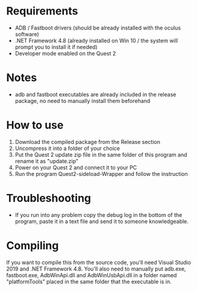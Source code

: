 # Requirements
* ADB / Fastboot drivers (should be already installed with the oculus software)
* .NET Framework 4.8 (already installed on Win 10 / the system will prompt you to install it if needed)
* Developer mode enabled on the Quest 2

# Notes
* adb and fastboot executables are already included in the release package, no need to manually install them beforehand

# How to use
1. Download the compiled package from the Release section
2. Uncompress it into a folder of your choice
3. Put the Quest 2 update zip file in the same folder of this program and rename it as "update.zip"
4. Power on your Quest 2 and connect it to your PC
5. Run the program Quest2-sideload-Wrapper and follow the instruction

# Troubleshooting
* If you run into any problem copy the debug log in the bottom of the program, paste it in a text file and send it to someone knowledgeable.

# Compiling
If you want to compile this from the source code, you'll need Visual Studio 2019 and .NET Framework 4.8.
You'll also need to manually put adb.exe, fastboot.exe, AdbWinApi.dll and AdbWinUsbApi.dll in a folder named "platformTools" placed in the same folder that the executable is in.
